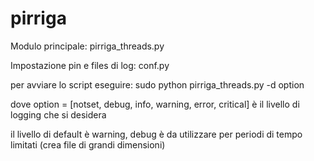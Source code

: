 pirriga
=======

Modulo principale: pirriga_threads.py

Impostazione pin e files di log: conf.py

per avviare lo script eseguire: sudo python pirriga_threads.py -d option

dove option = [notset, debug, info, warning, error, critical] è il livello di logging che si desidera

il livello di default è warning, debug è da utilizzare per periodi di tempo limitati (crea file di grandi dimensioni)


